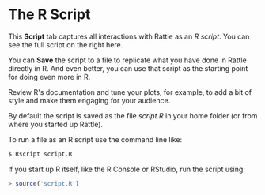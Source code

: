 # The R Script

This **Script** tab captures all interactions with Rattle as an *R
script*. You can see the full script on the right here.

You can **Save** the script to a file to replicate what you have done
in Rattle directly in R. And even better, you can use that script as
the starting point for doing even more in R.

Review R's documentation and tune your plots, for example, to add a
bit of style and make them engaging for your audience.

By default the script is saved as the file *script.R* in your home
folder (or from where you started up Rattle).

To run a file as an R script use the command line like:

```bash
$ Rscript script.R
```

If you start up R itself, like the R Console or RStudio, run the
script using:

```r
> source('script.R')
```
